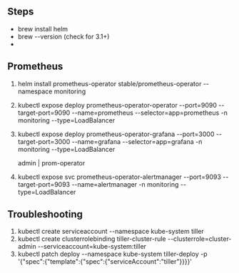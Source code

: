 ## Steps ##

* brew install helm
* brew --version (check for 3.1+)
*


## Prometheus

1. helm install prometheus-operator stable/prometheus-operator --namespace monitoring
1. kubectl expose deploy prometheus-operator-operator --port=9090 --target-port=9090 --name=prometheus --selector=app=prometheus -n monitoring --type=LoadBalancer
1. kubectl expose deploy prometheus-operator-grafana --port=3000 --target-port=3000 --name=grafana --selector=app=grafana -n monitoring --type=LoadBalancer

   admin | prom-operator
1. kubectl expose svc prometheus-operator-alertmanager --port=9093 --target-port=9093 --name=alertmanager -n monitoring --type=LoadBalancer


## Troubleshooting

1. kubectl create serviceaccount --namespace kube-system tiller
1. kubectl create clusterrolebinding tiller-cluster-rule --clusterrole=cluster-admin --serviceaccount=kube-system:tiller
1. kubectl patch deploy --namespace kube-system tiller-deploy -p '{"spec":{"template":{"spec":{"serviceAccount":"tiller"}}}}'
